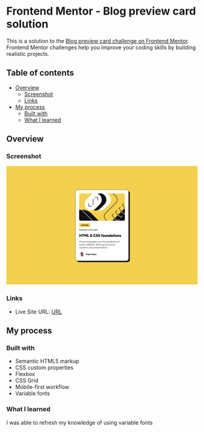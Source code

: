 # Frontend Mentor - Blog preview card solution

This is a solution to the [Blog preview card challenge on Frontend Mentor](https://www.frontendmentor.io/challenges/blog-preview-card-ckPaj01IcS). Frontend Mentor challenges help you improve your coding skills by building realistic projects. 

## Table of contents

- [Overview](#overview)
  - [Screenshot](#screenshot)
  - [Links](#links)
- [My process](#my-process)
  - [Built with](#built-with)
  - [What I learned](#what-i-learned)

## Overview

### Screenshot

![](./blog-card-screenshot.png)

### Links

- Live Site URL: [URL](https://blog-card-sandy-one.vercel.app/)

## My process

### Built with

- Semantic HTML5 markup
- CSS custom properties
- Flexbox
- CSS Grid
- Mobile-first workflow
- Variable fonts

### What I learned
I was able to refresh my knowledge of using variable fonts